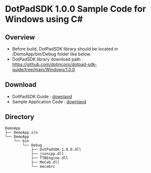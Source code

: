 # DotPadSDK 1.0.0 Sample Code for Windows using C#

## Overview
- Before build, DotPadSDK library should be located in /DemoApp/bin/Debug folder like below.
- DotPadSDK library download path : https://github.com/dotincorp/dotpad-sdk-guide/tree/main/Windows/1.0.0

## Download
- DotPadSDK Guide : [downlaod](https://github.com/dotincorp/dotpad-sample-code/blob/main/Windows/1.0.0/DemoApp-C%23/sdk-guide.pdf)
- Sample Application Code : [downlaod](https://github.com/dotincorp/dotpad-sample-code/blob/main/Windows/1.0.0/DemoApp-C%23/sample-code.zip)

## Directory
```
DemoApp
├── DemoApp.sln
└── DemoApp
    └── bin
        └── Debug
            ├── DotPadSDK-1.0.0.dll
            ├── jsoncpp.dll 
            ├── TTBEngine.dll
            ├── MeCab.dll
            └── mecabrc             
```
